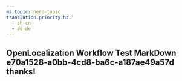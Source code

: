```yaml
---
ms.topic: hero-topic
translation.priority.ht: 
  - zh-cn
  - de-de
---
```

## OpenLocalization Workflow Test MarkDown e70a1528-a0bb-4cd8-ba6c-a187ae49a57d thanks!
